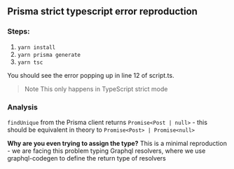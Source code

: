 ## Prisma strict typescript error reproduction

### Steps:
1. `yarn install`
2. `yarn prisma generate`
3. `yarn tsc`

You should see the error popping up in line 12 of script.ts.

> Note
> This only happens in TypeScript strict mode

### Analysis
`findUnique` from the Prisma client returns `Promise<Post | null>` - this should be equivalent in theory to `Promise<Post> | Promise<null>`

**Why are you even trying to assign the type?**
This is a minimal reproduction - we are facing this problem typing Graphql resolvers, where we use graphql-codegen to define the return type of resolvers
